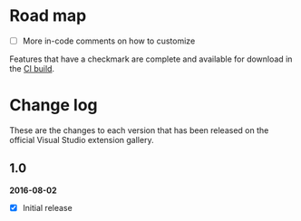 # Road map

- [ ] More in-code comments on how to customize

Features that have a checkmark are complete and available for
download in the
[CI build](http://vsixgallery.com/extension/e3f7a0d3-f521-4da8-8fa3-e3a07702328a/).

# Change log

These are the changes to each version that has been released
on the official Visual Studio extension gallery.

## 1.0

**2016-08-02**

- [x] Initial release